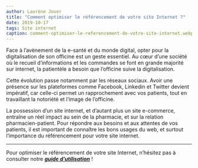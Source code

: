 ```yaml
---
author: Laurène Jover
title: "Comment optimiser le référencement de votre site Internet ?"
date: 2019-10-17
tags: Site internet
caption: comment-optimiser-le-referencement-de-votre-site-internet.webp
---
```


Face à l’avènement de la e-santé et du monde digital, opter pour la digitalisation de son officine est un geste essentiel. Au cœur d’une société où le recueil d’informations et les commandes se font en grande majorité sur internet, la patientèle a besoin que l’officine suive la digitalisation.

Cette évolution passe notamment par les réseaux sociaux. Avoir une présence sur les plateformes comme Facebook, Linkedin et Twitter devient impératif, car celle-ci permet un rapprochement avec vos patients, tout en travaillant la notoriété et l’image de l’officine.

La possession d’un site internet, et d’autant plus un site e-commerce, entraîne un réel impact au sein de la pharmacie, et sur la relation pharmacien-patient. Pour répondre aux besoins et aux attentes de vos patients, il est important de connaître les bons usages du web, et surtout l’importance du référencement pour votre site internet.

---

Pour optimiser le référencement de votre site Internet, n’hésitez pas à consulter notre [_**guide d’utilisation**_](https://www.pharminfo.fr/whitepaper) !
